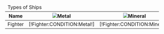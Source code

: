 <table>
    <thead>
        <tr><td colspan="7">Types of Ships</td></tr>
        <tr>
            <th>Name</th>
            <th><img src="https://beta.darkgalaxy.com/images/units/small/metal.gif" alt="Metal" /></th>
            <th><img src="https://beta.darkgalaxy.com/images/units/small/mineral.gif" alt="Mineral" /></th>
			<th><img src="https://beta.darkgalaxy.com/images/units/small/energy.gif" alt="Energy" /></th>
            <th><img src="https://beta.darkgalaxy.com/images/units/small/worker.png" alt="Worker" /></th>
            <th><img src="https://beta.darkgalaxy.com/images/units/small/time.png" alt="Turns" /></th>
            <th>Requirements</th>
            <th>Score</th>
        </tr>
    </thead>
    <tbody>
		<tr>
			<td>Fighter</td>
			<td>[!Fighter:CONDITION:Metal!]</td>
			<td>[!Fighter:CONDITION:Mineral!]</td>
			<td>[!Fighter:CONDITION:Energy!]</td>
			<td>[!Fighter:CONDITION:Worker!]</td>
			<td>[!Fighter:CREATE:Turns!]</td>
			<td>[!Fighter:REQUIREMENTS:0!]</td>
			<td>[!Fighter:Score:Asset!]</td>
		</tr>
    </tbody>
</table>

